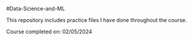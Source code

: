 #Data-Science-and-ML

This repository includes practice files I have done throughout the course.

Course completed on: 02/05/2024
